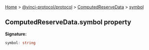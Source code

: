 [Home](./index.md) &gt; [@vinci-protocol/protocol](./protocol.md) &gt; [ComputedReserveData](./protocol.computedreservedata.md) &gt; [symbol](./protocol.computedreservedata.symbol.md)

## ComputedReserveData.symbol property

<b>Signature:</b>

```typescript
symbol: string
```
